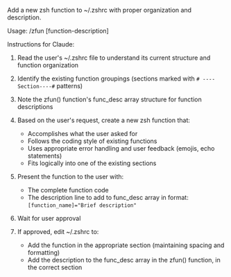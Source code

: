 Add a new zsh function to ~/.zshrc with proper organization and description.

Usage: /zfun [function-description]

Instructions for Claude:

1. Read the user's ~/.zshrc file to understand its current structure and function organization
2. Identify the existing function groupings (sections marked with `# ----Section----#` patterns)
3. Note the zfun() function's func_desc array structure for function descriptions
4. Based on the user's request, create a new zsh function that:
   - Accomplishes what the user asked for
   - Follows the coding style of existing functions
   - Uses appropriate error handling and user feedback (emojis, echo statements)
   - Fits logically into one of the existing sections

5. Present the function to the user with:
   - The complete function code
   - The description line to add to func_desc array in format: `[function_name]="Brief description"`

6. Wait for user approval

7. If approved, edit ~/.zshrc to:
   - Add the function in the appropriate section (maintaining spacing and formatting)
   - Add the description to the func_desc array in the zfun() function, in the correct section
